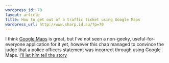 ```yaml
--- 
wordpress_id: 70
layout: article
title: How to get out of a traffic ticket using Google Maps
wordpress_url: http://www.sharp.id.au/?p=70
---
```

I think <a href="http://maps.google.com/">Google Maps</a> is great, but I've not seen a non-geeky, useful-for-everyone application for it yet, however this chap managed to convince the judge that a police officers statement was incorrect through using Google Maps. <a href="http://www.gearlive.com/index.php/news/article/google_maps_helps_fight_traffic_tickets_07160942">I'll let him tell the story</a>
